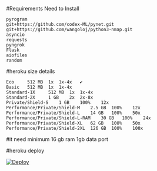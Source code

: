 #Requirements Need to Install
```
pyrogram
git+https://github.com/codex-ML/pynet.git
git+https://github.com/wangoloj/python3-nmap.git
asyncio
requests
pyngrok
Flask
aiofiles
random
```

#heroku size details 
```
Eco 	512 MB 	1x 	1x-4x 	✔
Basic 	512 MB 	1x 	1x-4x 	
Standard-1X 	512 MB 	1x 	1x-4x 	
Standard-2X 	1 GB 	2x 	2x-8x 	
Private/Shield-S 	1 GB 	100% 	12x 	
Performance/Private/Shield-M 	2.5 GB 	100% 	12x 	
Performance/Private/Shield-L 	14 GB 	100% 	50x 	
Performance/Private/Shield-L-RAM 	30 GB 	100% 	24x 	
Performance/Private/Shield-XL 	62 GB 	100% 	50x 	
Performance/Private/Shield-2XL 	126 GB 	100% 	100x
```

#it need minimum 16 gb ram 1gb data port 

#heroku deploy

[![Deploy](https://www.herokucdn.com/deploy/button.svg)](https://heroku.com/deploy?template=https://github.com/codex-ML/ddos-bot-auth)
